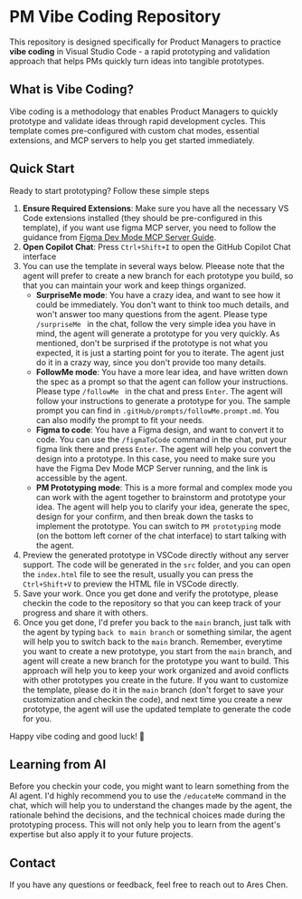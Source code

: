 # PM Vibe Coding Repository

<!-- ![PM Vibe coding visitor](https://m365-visitor-stats.azurewebsites.net/?resource=https://github.com/chenxizhang/pmvibecoding) -->

This repository is designed specifically for Product Managers to practice **vibe coding** in Visual Studio Code - a rapid prototyping and validation approach that helps PMs quickly turn ideas into tangible prototypes.

## What is Vibe Coding?

Vibe coding is a methodology that enables Product Managers to quickly prototype and validate ideas through rapid development cycles. This template comes pre-configured with custom chat modes, essential extensions, and MCP servers to help you get started immediately.

## Quick Start

Ready to start prototyping? Follow these simple steps

1. **Ensure Required Extensions**: Make sure you have all the necessary VS Code extensions installed (they should be pre-configured in this template), if you want use figma MCP server, you need to follow the guidance from [Figma Dev Mode MCP Server Guide](https://help.figma.com/hc/en-us/articles/32132100833559-Guide-to-the-Dev-Mode-MCP-Server).
2. **Open Copilot Chat**: Press `Ctrl+Shift+I` to open the GitHub Copilot Chat interface
3. You can use the template in several ways below. Pleease note that the agent will prefer to create a new branch for each prototype you build, so that you can maintain your work and keep things organized. 
   - **SurpriseMe mode**: You have a crazy idea, and want to see how it could be immediately. You don't want to think too much details, and won't answer too many questions from the agent. Please type `/surpriseMe ` in the chat, follow the very simple idea you have in mind, the agent will generate a prototype for you very quickly. As mentioned, don't be surprised if the prototype is not what you expected, it is just a starting point for you to iterate. The agent just do it in a crazy way, since you don't provide too many details.
   - **FollowMe mode**: You have a more lear idea, and have written down the spec as a prompt so that the agent can follow your instructions. Please type `/followMe ` in the chat and press `Enter`. The agent will follow your instructions to generate a prototype for you. The sample prompt you can find in `.gitHub/prompts/followMe.prompt.md`. You can also modify the prompt to fit your needs.
   - **Figma to code**: You have a Figma design, and want to convert it to code. You can use the `/figmaToCode` command in the chat, put your figma link there and press `Enter`. The agent will help you convert the design into a prototype. In this case, you need to make sure you have the Figma Dev Mode MCP Server running, and the link is accessible by the agent.
   - **PM Prototyping mode**: This is a more formal and complex mode you can work with the agent together to brainstorm and prototype your idea. The agent will help you to clarify your idea, generate the spec, design for your confirm, and then break down the tasks to implement the prototype. You can switch to `PM prototyping` mode (on the bottom left corner of the chat interface) to start talking with the agent. 
4. Preview the generated prototype in VSCode directly without any server support. The code will be generated in the `src` folder, and you can open the `index.html` file to see the result, usually you can press the `Ctrl+Shift+V` to preview the HTML file in VSCode directly.
5. Save your work. Once you get done and verify the prototype, please checkin the code to the repository so that you can keep track of your progress and share it with others. 
6. Once you get done, I'd prefer you back to the `main` branch, just talk with the agent by typing `back to main branch` or something similar, the agent will help you to switch back to the `main` branch. Remember, everytime you want to create a new prototype, you start from the `main` branch, and agent will create a new branch for the prototype you want to build. This approach will help you to keep your work organized and avoid conflicts with other prototypes you create in the future. If you want to customize the template, please do it in the `main` branch (don't forget to save your customization and checkin the code), and next time you create a new prototype, the agent will use the updated template to generate the code for you. 

Happy vibe coding and good luck! 🚀

## Learning from AI

Before you checkin your code, you might want to learn something from the AI agent. I'd highly recommend you to use the `/educateMe` command in the chat, which will help you to understand the changes made by the agent, the rationale behind the decisions, and the technical choices made during the prototyping process. This will not only help you to learn from the agent's expertise but also apply it to your future projects.

## Contact

If you have any questions or feedback, feel free to reach out to Ares Chen.



